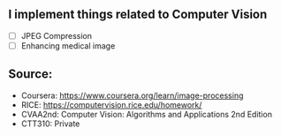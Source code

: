 ## I implement things related to Computer Vision

- [ ] JPEG Compression
- [ ] Enhancing medical image

## Source:
- Coursera: https://www.coursera.org/learn/image-processing
- RICE: https://computervision.rice.edu/homework/
- CVAA2nd: Computer Vision: Algorithms and Applications 2nd Edition
- CTT310: Private
